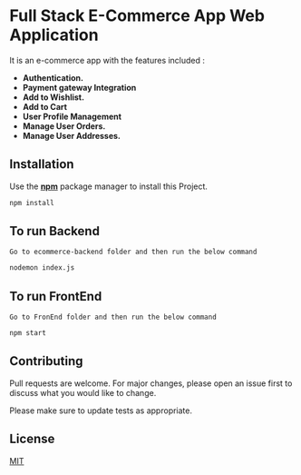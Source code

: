 # Full Stack E-Commerce App Web Application

It is an e-commerce app with the features included :
* **Authentication.**
* **Payment gateway Integration**
* **Add to Wishlist.**
* **Add to Cart**
* **User Profile Management**
* **Manage User Orders.**
* **Manage User Addresses.**



## Installation

Use the **[npm](https://www.npmjs.com/)** package manager to install this Project.
```bash
npm install 
```
## To run Backend
`Go to ecommerce-backend folder and then run the below command`
```bash
nodemon index.js
```

## To run FrontEnd
`Go to FronEnd folder and then run the below command`
```bash
npm start
```

## Contributing
Pull requests are welcome. For major changes, please open an issue first to discuss what you would like to change.

Please make sure to update tests as appropriate.

## License
[MIT](https://choosealicense.com/licenses/mit/)
